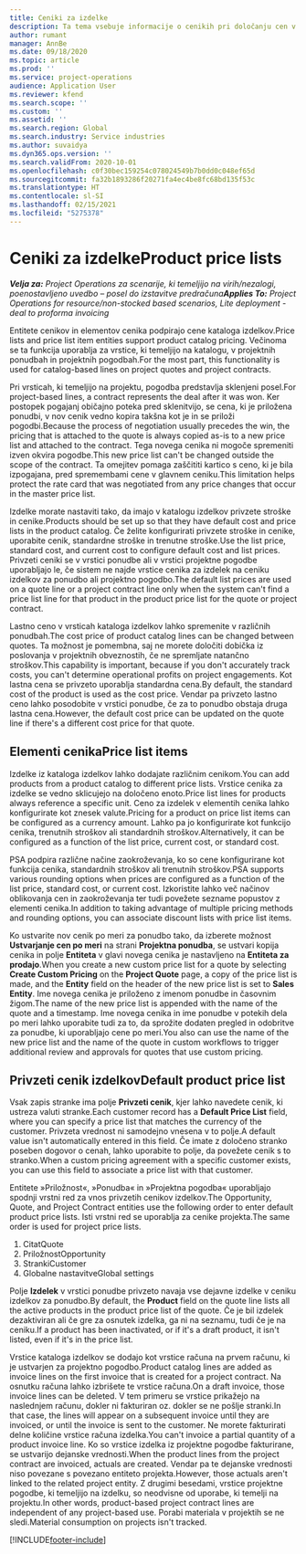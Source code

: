 ```yaml
---
title: Ceniki za izdelke
description: Ta tema vsebuje informacije o cenikih pri določanju cen v katalogu, ki se uporabljajo za ponudbe in pogodbe za projekte.
author: rumant
manager: AnnBe
ms.date: 09/18/2020
ms.topic: article
ms.prod: ''
ms.service: project-operations
audience: Application User
ms.reviewer: kfend
ms.search.scope: ''
ms.custom: ''
ms.assetid: ''
ms.search.region: Global
ms.search.industry: Service industries
ms.author: suvaidya
ms.dyn365.ops.version: ''
ms.search.validFrom: 2020-10-01
ms.openlocfilehash: c0f30bec159254c078024549b7b0dd0c048ef65d
ms.sourcegitcommit: fa32b1893286f20271fa4ec4be8fc68bd135f53c
ms.translationtype: HT
ms.contentlocale: sl-SI
ms.lasthandoff: 02/15/2021
ms.locfileid: "5275378"
---
```

# <a name="product-price-lists"></a><span data-ttu-id="a80bb-103">Ceniki za izdelke</span><span class="sxs-lookup"><span data-stu-id="a80bb-103">Product price lists</span></span>

<span data-ttu-id="a80bb-104">_**Velja za:** Project Operations za scenarije, ki temeljijo na virih/nezalogi, poenostavljeno uvedbo – posel do izstavitve predračuna_</span><span class="sxs-lookup"><span data-stu-id="a80bb-104">_**Applies To:** Project Operations for resource/non-stocked based scenarios, Lite deployment - deal to proforma invoicing_</span></span>

<span data-ttu-id="a80bb-105">Entitete cenikov in elementov cenika podpirajo cene kataloga izdelkov.</span><span class="sxs-lookup"><span data-stu-id="a80bb-105">Price lists and price list item entities support product catalog pricing.</span></span> <span data-ttu-id="a80bb-106">Večinoma se ta funkcija uporablja za vrstice, ki temeljijo na katalogu, v projektnih ponudbah in projektnih pogodbah.</span><span class="sxs-lookup"><span data-stu-id="a80bb-106">For the most part, this functionality is used for catalog-based lines on project quotes and project contracts.</span></span>

<span data-ttu-id="a80bb-107">Pri vrsticah, ki temeljijo na projektu, pogodba predstavlja sklenjeni posel.</span><span class="sxs-lookup"><span data-stu-id="a80bb-107">For project-based lines, a contract represents the deal after it was won.</span></span> <span data-ttu-id="a80bb-108">Ker postopek pogajanj običajno poteka pred sklenitvijo, se cena, ki je priložena ponudbi, v nov cenik vedno kopira takšna kot je in se priloži pogodbi.</span><span class="sxs-lookup"><span data-stu-id="a80bb-108">Because the process of negotiation usually precedes the win, the pricing that is attached to the quote is always copied as-is to a new price list and attached to the contract.</span></span> <span data-ttu-id="a80bb-109">Tega novega cenika ni mogoče spremeniti izven okvira pogodbe.</span><span class="sxs-lookup"><span data-stu-id="a80bb-109">This new price list can't be changed outside the scope of the contract.</span></span> <span data-ttu-id="a80bb-110">Ta omejitev pomaga zaščititi kartico s ceno, ki je bila izpogajana, pred spremembami cene v glavnem ceniku.</span><span class="sxs-lookup"><span data-stu-id="a80bb-110">This limitation helps protect the rate card that was negotiated from any price changes that occur in the master price list.</span></span>

<span data-ttu-id="a80bb-111">Izdelke morate nastaviti tako, da imajo v katalogu izdelkov privzete stroške in cenike.</span><span class="sxs-lookup"><span data-stu-id="a80bb-111">Products should be set up so that they have default cost and price lists in the product catalog.</span></span> <span data-ttu-id="a80bb-112">Če želite konfigurirati privzete stroške in cenike, uporabite cenik, standardne stroške in trenutne stroške.</span><span class="sxs-lookup"><span data-stu-id="a80bb-112">Use the list price, standard cost, and current cost to configure default cost and list prices.</span></span> <span data-ttu-id="a80bb-113">Privzeti ceniki se v vrstici ponudbe ali v vrstici projektne pogodbe uporabljajo le, če sistem ne najde vrstice cenika za izdelek na ceniku izdelkov za ponudbo ali projektno pogodbo.</span><span class="sxs-lookup"><span data-stu-id="a80bb-113">The default list prices are used on a quote line or a project contract line only when the system can't find a price list line for that product in the product price list for the quote or project contract.</span></span>

<span data-ttu-id="a80bb-114">Lastno ceno v vrsticah kataloga izdelkov lahko spremenite v različnih ponudbah.</span><span class="sxs-lookup"><span data-stu-id="a80bb-114">The cost price of product catalog lines can be changed between quotes.</span></span> <span data-ttu-id="a80bb-115">Ta možnost je pomembna, saj ne morete določiti dobička iz poslovanja v projektnih obveznostih, če ne spremljate natančno stroškov.</span><span class="sxs-lookup"><span data-stu-id="a80bb-115">This capability is important, because if you don't accurately track costs, you can't determine operational profits on project engagements.</span></span> <span data-ttu-id="a80bb-116">Kot lastna cena se privzeto uporablja standardna cena.</span><span class="sxs-lookup"><span data-stu-id="a80bb-116">By default, the standard cost of the product is used as the cost price.</span></span> <span data-ttu-id="a80bb-117">Vendar pa privzeto lastno ceno lahko posodobite v vrstici ponudbe, če za to ponudbo obstaja druga lastna cena.</span><span class="sxs-lookup"><span data-stu-id="a80bb-117">However, the default cost price can be updated on the quote line if there's a different cost price for that quote.</span></span>

## <a name="price-list-items"></a><span data-ttu-id="a80bb-118">Elementi cenika</span><span class="sxs-lookup"><span data-stu-id="a80bb-118">Price list items</span></span>

<span data-ttu-id="a80bb-119">Izdelke iz kataloga izdelkov lahko dodajate različnim cenikom.</span><span class="sxs-lookup"><span data-stu-id="a80bb-119">You can add products from a product catalog to different price lists.</span></span> <span data-ttu-id="a80bb-120">Vrstice cenika za izdelke se vedno sklicujejo na določeno enoto.</span><span class="sxs-lookup"><span data-stu-id="a80bb-120">Price list lines for products always reference a specific unit.</span></span> <span data-ttu-id="a80bb-121">Ceno za izdelek v elementih cenika lahko konfigurirate kot znesek valute.</span><span class="sxs-lookup"><span data-stu-id="a80bb-121">Pricing for a product on price list items can be configured as a currency amount.</span></span> <span data-ttu-id="a80bb-122">Lahko pa jo konfigurirate kot funkcijo cenika, trenutnih stroškov ali standardnih stroškov.</span><span class="sxs-lookup"><span data-stu-id="a80bb-122">Alternatively, it can be configured as a function of the list price, current cost, or standard cost.</span></span>

<span data-ttu-id="a80bb-123">PSA podpira različne načine zaokroževanja, ko so cene konfigurirane kot funkcija cenika, standardnih stroškov ali trenutnih stroškov.</span><span class="sxs-lookup"><span data-stu-id="a80bb-123">PSA supports various rounding options when prices are configured as a function of the list price, standard cost, or current cost.</span></span> <span data-ttu-id="a80bb-124">Izkoristite lahko več načinov oblikovanja cen in zaokroževanja ter tudi povežete sezname popustov z elementi cenika.</span><span class="sxs-lookup"><span data-stu-id="a80bb-124">In addition to taking advantage of multiple pricing methods and rounding options, you can associate discount lists with price list items.</span></span> 

<span data-ttu-id="a80bb-125">Ko ustvarite nov cenik po meri za ponudbo tako, da izberete možnost **Ustvarjanje cen po meri** na strani **Projektna ponudba**, se ustvari kopija cenika in polje **Entiteta** v glavi novega cenika je nastavljeno na **Entiteta za prodajo**.</span><span class="sxs-lookup"><span data-stu-id="a80bb-125">When you create a new custom price list for a quote by selecting **Create Custom Pricing** on the **Project Quote** page, a copy of the price list is made, and the **Entity** field on the header of the new price list is set to **Sales Entity**.</span></span> <span data-ttu-id="a80bb-126">Ime novega cenika je priloženo z imenom ponudbe in časovnim žigom.</span><span class="sxs-lookup"><span data-stu-id="a80bb-126">The name of the new price list is appended with the name of the quote and a timestamp.</span></span> <span data-ttu-id="a80bb-127">Ime novega cenika in ime ponudbe v potekih dela po meri lahko uporabite tudi za to, da sprožite dodaten pregled in odobritve za ponudbe, ki uporabljajo cene po meri.</span><span class="sxs-lookup"><span data-stu-id="a80bb-127">You also can use the name of the new price list and the name of the quote in custom workflows to trigger additional review and approvals for quotes that use custom pricing.</span></span>

 
## <a name="default-product-price-list"></a><span data-ttu-id="a80bb-128">Privzeti cenik izdelkov</span><span class="sxs-lookup"><span data-stu-id="a80bb-128">Default product price list</span></span>
<span data-ttu-id="a80bb-129">Vsak zapis stranke ima polje **Privzeti cenik**, kjer lahko navedete cenik, ki ustreza valuti stranke.</span><span class="sxs-lookup"><span data-stu-id="a80bb-129">Each customer record has a **Default Price List** field, where you can specify a price list that matches the currency of the customer.</span></span> <span data-ttu-id="a80bb-130">Privzeta vrednost ni samodejno vnesena v to polje.</span><span class="sxs-lookup"><span data-stu-id="a80bb-130">A default value isn't automatically entered in this field.</span></span> <span data-ttu-id="a80bb-131">Če imate z določeno stranko poseben dogovor o cenah, lahko uporabite to polje, da povežete cenik s to stranko.</span><span class="sxs-lookup"><span data-stu-id="a80bb-131">When a custom pricing agreement with a specific customer exists, you can use this field to associate a price list with that customer.</span></span>

<span data-ttu-id="a80bb-132">Entitete »Priložnost«, »Ponudba« in »Projektna pogodba« uporabljajo spodnji vrstni red za vnos privzetih cenikov izdelkov.</span><span class="sxs-lookup"><span data-stu-id="a80bb-132">The Opportunity, Quote, and Project Contract entities use the following order to enter default product price lists.</span></span> <span data-ttu-id="a80bb-133">Isti vrstni red se uporablja za cenike projekta.</span><span class="sxs-lookup"><span data-stu-id="a80bb-133">The same order is used for project price lists.</span></span>

1.  <span data-ttu-id="a80bb-134">Citat</span><span class="sxs-lookup"><span data-stu-id="a80bb-134">Quote</span></span>
2.  <span data-ttu-id="a80bb-135">Priložnost</span><span class="sxs-lookup"><span data-stu-id="a80bb-135">Opportunity</span></span>
3.  <span data-ttu-id="a80bb-136">Stranki</span><span class="sxs-lookup"><span data-stu-id="a80bb-136">Customer</span></span>
4.  <span data-ttu-id="a80bb-137">Globalne nastavitve</span><span class="sxs-lookup"><span data-stu-id="a80bb-137">Global settings</span></span> 

<span data-ttu-id="a80bb-138">Polje **Izdelek** v vrstici ponudbe privzeto navaja vse dejavne izdelke v ceniku izdelkov za ponudbo.</span><span class="sxs-lookup"><span data-stu-id="a80bb-138">By default, the **Product** field on the quote line lists all the active products in the product price list of the quote.</span></span> <span data-ttu-id="a80bb-139">Če je bil izdelek dezaktiviran ali če gre za osnutek izdelka, ga ni na seznamu, tudi če je na ceniku.</span><span class="sxs-lookup"><span data-stu-id="a80bb-139">If a product has been inactivated, or if it's a draft product, it isn't listed, even if it's in the price list.</span></span> 

<span data-ttu-id="a80bb-140">Vrstice kataloga izdelkov se dodajo kot vrstice računa na prvem računu, ki je ustvarjen za projektno pogodbo.</span><span class="sxs-lookup"><span data-stu-id="a80bb-140">Product catalog lines are added as invoice lines on the first invoice that is created for a project contract.</span></span> <span data-ttu-id="a80bb-141">Na osnutku računa lahko izbrišete te vrstice računa.</span><span class="sxs-lookup"><span data-stu-id="a80bb-141">On a draft invoice, those invoice lines can be deleted.</span></span> <span data-ttu-id="a80bb-142">V tem primeru se vrstice prikažejo na naslednjem računu, dokler ni fakturiran oz. dokler se ne pošlje stranki.</span><span class="sxs-lookup"><span data-stu-id="a80bb-142">In that case, the lines will appear on a subsequent invoice until they are invoiced, or until the invoice is sent to the customer.</span></span> <span data-ttu-id="a80bb-143">Ne morete fakturirati delne količine vrstice računa izdelka.</span><span class="sxs-lookup"><span data-stu-id="a80bb-143">You can't invoice a partial quantity of a product invoice line.</span></span> <span data-ttu-id="a80bb-144">Ko so vrstice izdelka iz projektne pogodbe fakturirane, se ustvarijo dejanske vrednosti.</span><span class="sxs-lookup"><span data-stu-id="a80bb-144">When the product lines from the project contract are invoiced, actuals are created.</span></span> <span data-ttu-id="a80bb-145">Vendar pa te dejanske vrednosti niso povezane s povezano entiteto projekta.</span><span class="sxs-lookup"><span data-stu-id="a80bb-145">However, those actuals aren't linked to the related project entity.</span></span> <span data-ttu-id="a80bb-146">Z drugimi besedami, vrstice projektne pogodbe, ki temeljijo na izdelku, so neodvisne od uporabe, ki temelji na projektu.</span><span class="sxs-lookup"><span data-stu-id="a80bb-146">In other words, product-based project contract lines are independent of any project-based use.</span></span> <span data-ttu-id="a80bb-147">Porabi materiala v projektih se ne sledi.</span><span class="sxs-lookup"><span data-stu-id="a80bb-147">Material consumption on projects isn't tracked.</span></span>


[!INCLUDE[footer-include](../includes/footer-banner.md)]